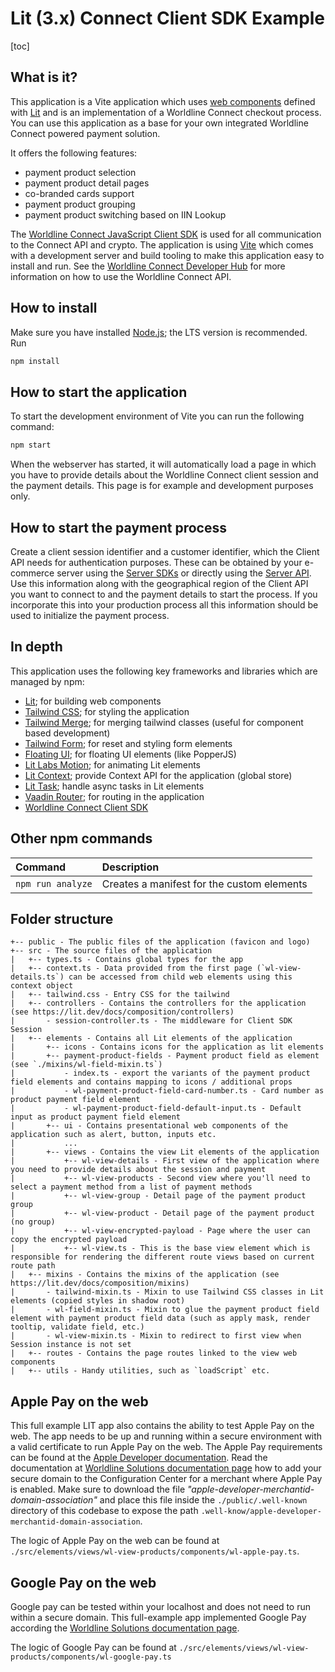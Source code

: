 # Lit (3.x) Connect Client SDK Example

[toc]

## What is it?

This application is a Vite application which uses [web components](https://developer.mozilla.org/en-US/docs/Web/API/Web_components) defined with [Lit](https://lit.dev) and is an implementation of a Worldline Connect checkout process.
You can use this application as a base for your own integrated Worldline Connect powered payment solution.

It offers the following features:

* payment product selection
* payment product detail pages
* co-branded cards support
* payment product grouping
* payment product switching based on IIN Lookup

The [Worldline Connect JavaScript Client SDK](https://github.com/Worldline-Global-Collect/connect-sdk-client-js) is used for all communication to the Connect API and crypto.
The application is using [Vite](https://vitejs.dev) which comes with a development server and build tooling to make this application easy to install and run.
See the [Worldline Connect Developer Hub](https://docs.connect.worldline-solutions.com/documentation/sdk/mobile/javascript/) for more information on how to use the Worldline Connect API.

## How to install

Make sure you have installed [Node.js](https://nodejs.org/en/); the LTS version is recommended. Run

```bash
npm install
```

## How to start the application

To start the development environment of Vite you can run the following command:

```bash
npm start
```

When the webserver has started, it will automatically load a page in which you have to provide details about the Worldline Connect client session and the payment details. 
This page is for example and development purposes only.

## How to start the payment process

Create a client session identifier and a customer identifier, which the Client API needs for authentication purposes.
These can be obtained by your e-commerce server using the [Server SDKs](https://docs.connect.worldline-solutions.com/documentation/sdk/server/) or directly using the [Server API](https://apireference.connect.worldline-solutions.com/s2sapi/v1/en_US/index.html). 
Use this information along with the geographical region of the Client API you want to connect to and the payment details to start the process.
If you incorporate this into your production process all this information should be used to initialize the payment process.

## In depth

This application uses the following key frameworks and libraries which are managed by npm:

* [Lit](https://lit.dev); for building web components
* [Tailwind CSS](https://tailwindcss.com); for styling the application
* [Tailwind Merge](https://www.npmjs.com/package/tailwind-merge); for merging tailwind classes (useful for component based development)
* [Tailwind Form](https://github.com/tailwindlabs/tailwindcss-forms); for reset and styling form elements
* [Floating UI](https://floating-ui.com); for floating UI elements (like PopperJS)
* [Lit Labs Motion](https://www.npmjs.com/package/@lit-labs/motion); for animating Lit elements
* [Lit Context](https://lit.dev/docs/data/context/); provide Context API for the application (global store)
* [Lit Task](https://lit.dev/docs/data/task/); handle async tasks in Lit elements
* [Vaadin Router](https://github.com/vaadin/router); for routing in the application
* [Worldline Connect Client SDK](https://github.com/Worldline-Global-Collect/connect-sdk-client-js)

## Other npm commands

| Command               | Description                                        |
|:----------------------|:---------------------------------------------------|
| `npm run analyze`     | Creates a manifest for the custom elements         |

## Folder structure

```
+-- public - The public files of the application (favicon and logo)
+-- src - The source files of the application
|   +-- types.ts - Contains global types for the app
|   +-- context.ts - Data provided from the first page (`wl-view-details.ts`) can be accessed from child web elements using this context object
|   +-- tailwind.css - Entry CSS for the tailwind
|   +-- controllers - Contains the controllers for the application (see https://lit.dev/docs/composition/controllers)
|       - session-controller.ts - The middleware for Client SDK Session 
|   +-- elements - Contains all Lit elements of the application
|       +-- icons - Contains icons for the application as lit elements
|       +-- payment-product-fields - Payment product field as element (see `./mixins/wl-field-mixin.ts`)
|           - index.ts - export the variants of the payment product field elements and contains mapping to icons / additional props
|           - wl-payment-product-field-card-number.ts - Card number as product payment field element
|           - wl-payment-product-field-default-input.ts - Default input as product payment field element
|       +-- ui - Contains presentational web components of the application such as alert, button, inputs etc.
|           ...
|       +-- views - Contains the view Lit elements of the application
|           +-- wl-view-details - First view of the application where you need to provide details about the session and payment
|           +-- wl-view-products - Second view where you'll need to select a payment method from a list of payment methods
|           +-- wl-view-group - Detail page of the payment product group
|           +-- wl-view-product - Detail page of the payment product (no group)
|           +-- wl-view-encrypted-payload - Page where the user can copy the encrypted payload
|           +-- wl-view.ts - This is the base view element which is responsible for rendering the different route views based on current route path
|   +-- mixins - Contains the mixins of the application (see https://lit.dev/docs/composition/mixins)
|       - tailwind-mixin.ts - Mixin to use Tailwind CSS classes in Lit elements (copied styles in shadow root)
|       - wl-field-mixin.ts - Mixin to glue the payment product field element with payment product field data (such as apply mask, render tooltip, validate field, etc.)
|       - wl-view-mixin.ts - Mixin to redirect to first view when Session instance is not set
|   +-- routes - Contains the page routes linked to the view web components
|   +-- utils - Handy utilities, such as `loadScript` etc.
```



## Apple Pay on the web

This full example LIT app also contains the ability to test Apple Pay on the web. 
The app needs to be up and running within a secure environment with a valid certificate to run Apple Pay on the web. 
The Apple Pay requirements can be found at the [Apple Developer documentation](https://developer.apple.com/documentation/apple_pay_on_the_web/#2110131). 
Read the documentation at [Worldline Solutions documentation page](https://docs.connect.worldline-solutions.com/documentation/apple-pay/our-certificate) how to add your secure domain to the Configuration Center for a merchant where Apple Pay is enabled. 
Make sure to download the file *"apple-developer-merchantid-domain-association"* and place this file inside the `./public/.well-known` 
directory of this codebase to expose the path `.well-know/apple-developer-merchantid-domain-association`.

The logic of Apple Pay on the web can be found at `./src/elements/views/wl-view-products/components/wl-apple-pay.ts`.



## Google Pay on the web

Google pay can be tested within your localhost and does not need to run within a secure domain. 
This full-example app implemented Google Pay according the [Worldline Solutions documentation page](https://docs.connect.worldline-solutions.com/documentation/google-pay-integration/google-pay-web-we-decrypt). 

The logic of Google Pay can be found at `./src/elements/views/wl-view-products/components/wl-google-pay.ts`
